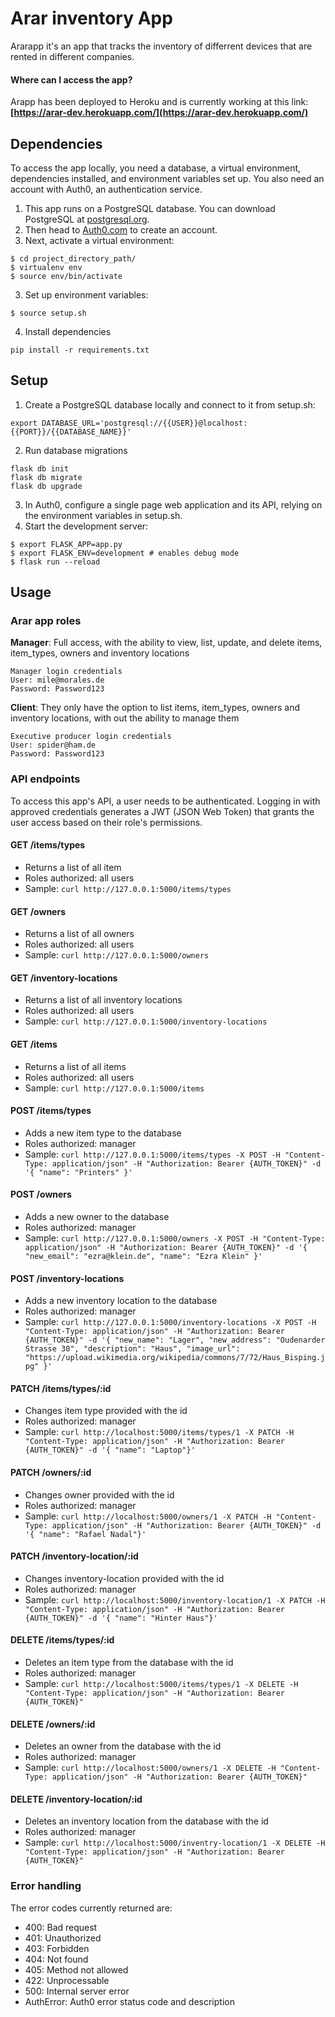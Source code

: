 # Arar inventory App 


Ararapp it's an app that tracks the inventory of differrent devices that are rented in different companies.


#### Where can I access the app?
Arapp has been deployed to Heroku and is currently working at this link:</br> 
<strong>[https://arar-dev.herokuapp.com/](https://arar-dev.herokuapp.com/)</strong>


## Dependencies
To access the app locally, you need a database, a virtual environment, dependencies installed, and environment variables set up. You also need an account with Auth0, an authentication service.

1. This app runs on a PostgreSQL database. You can download PostgreSQL at [postgresql.org](https://www.postgresql.org/download/).
2. Then head to [Auth0.com](https://auth0.com/) to create an account.
3. Next, activate a virtual environment:
```
$ cd project_directory_path/
$ virtualenv env
$ source env/bin/activate
```
3. Set up environment variables:
```
$ source setup.sh
```
4. Install dependencies
```
pip install -r requirements.txt
```

## Setup
1. Create a PostgreSQL database locally and connect to it from setup.sh:
```
export DATABASE_URL='postgresql://{{USER}}@localhost:{{PORT}}/{{DATABASE_NAME}}'
```
2. Run database migrations
```
flask db init 
flask db migrate
flask db upgrade
```
3. In Auth0, configure a single page web application and its API, relying on the environment variables in setup.sh.
4. Start the development server:  
```
$ export FLASK_APP=app.py 
$ export FLASK_ENV=development # enables debug mode  
$ flask run --reload
```

## Usage

### Arar app roles

<strong>Manager</strong>: Full access, with the ability to view, list, update, and delete items, item_types, owners and inventory locations
```
Manager login credentials
User: mile@morales.de
Password: Password123
```

<strong>Client</strong>: They only have the option to list items, item_types, owners and inventory locations, with out the ability to manage them
```
Executive producer login credentials
User: spider@ham.de
Password: Password123 
```

### API endpoints
To access this app's API, a user needs to be authenticated. Logging in with approved credentials generates a JWT (JSON Web Token) that grants the user access based on their role's permissions.


#### GET /items/types
- Returns a list of all item
- Roles authorized: all users
- Sample: ```curl http://127.0.0.1:5000/items/types```

#### GET /owners
- Returns a list of all owners
- Roles authorized: all users
- Sample: ```curl http://127.0.0.1:5000/owners```

#### GET /inventory-locations
- Returns a list of all inventory locations
- Roles authorized: all users
- Sample: ```curl http://127.0.0.1:5000/inventory-locations```

#### GET /items
- Returns a list of all items
- Roles authorized: all users
- Sample: ```curl http://127.0.0.1:5000/items```


#### POST /items/types
- Adds a new item type to the database
- Roles authorized: manager
- Sample: ```curl http://127.0.0.1:5000/items/types -X POST -H "Content-Type: application/json" -H "Authorization: Bearer {AUTH_TOKEN}" -d '{ "name": "Printers" }'```

#### POST /owners
- Adds a new owner to the database
- Roles authorized: manager
- Sample: ```curl http://127.0.0.1:5000/owners -X POST -H "Content-Type: application/json" -H "Authorization: Bearer {AUTH_TOKEN}" -d '{ "new_email": "ezra@klein.de", "name": "Ezra Klein" }'```

#### POST /inventory-locations
- Adds a new inventory location to the database
- Roles authorized: manager
- Sample: ```curl http://127.0.0.1:5000/inventory-locations -X POST -H "Content-Type: application/json" -H "Authorization: Bearer {AUTH_TOKEN}" -d '{ "new_name": "Lager", "new_address": "Oudenarder Strasse 30", "description": "Haus", "image_url": "https://upload.wikimedia.org/wikipedia/commons/7/72/Haus_Bisping.jpg" }'```

#### PATCH /items/types/:id
- Changes item type provided with the id
- Roles authorized: manager
- Sample: ```curl http://localhost:5000/items/types/1 -X PATCH -H "Content-Type: application/json" -H "Authorization: Bearer {AUTH_TOKEN}" -d '{ "name": "Laptop"}'```

#### PATCH /owners/:id
- Changes owner provided with the id
- Roles authorized: manager
- Sample: ```curl http://localhost:5000/owners/1 -X PATCH -H "Content-Type: application/json" -H "Authorization: Bearer {AUTH_TOKEN}" -d '{ "name": "Rafael Nadal"}'```

#### PATCH /inventory-location/:id
- Changes inventory-location provided with the id
- Roles authorized: manager
- Sample: ```curl http://localhost:5000/inventory-location/1 -X PATCH -H "Content-Type: application/json" -H "Authorization: Bearer {AUTH_TOKEN}" -d '{ "name": "Hinter Haus"}'```

#### DELETE /items/types/:id
- Deletes an item type from the database with the id 
- Roles authorized: manager
- Sample: ```curl http://localhost:5000/items/types/1 -X DELETE -H "Content-Type: application/json" -H "Authorization: Bearer {AUTH_TOKEN}"```

#### DELETE /owners/:id
- Deletes an owner from the database with the id 
- Roles authorized: manager
- Sample: ```curl http://localhost:5000/owners/1 -X DELETE -H "Content-Type: application/json" -H "Authorization: Bearer {AUTH_TOKEN}"```

#### DELETE /inventory-location/:id
- Deletes an inventory location from the database with the id 
- Roles authorized: manager
- Sample: ```curl http://localhost:5000/inventry-location/1 -X DELETE -H "Content-Type: application/json" -H "Authorization: Bearer {AUTH_TOKEN}"```


### Error handling
The error codes currently returned are:
- 400: Bad request  
- 401: Unauthorized
- 403: Forbidden
- 404: Not found
- 405: Method not allowed
- 422: Unprocessable
- 500: Internal server error
- AuthError: Auth0 error status code and description

